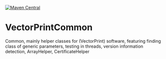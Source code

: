 [![Maven Central](https://img.shields.io/maven-central/v/com.vectorprint/VectorPrintCommon.svg)](https://maven-badges.herokuapp.com/maven-central/com.vectorprint/VectorPrintCommon)

# VectorPrintCommon

Common, mainly helper classes for (VectorPrint) software, featuring finding class of generic parameters, testing in threads, version information detection, ArrayHelper, CertificateHelper
